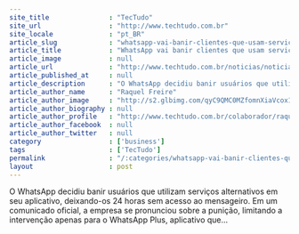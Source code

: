 ```yaml
---
site_title               : "TecTudo"
site_url                 : "http://www.techtudo.com.br"
site_locale              : "pt_BR"
article_slug             : "whatsapp-vai-banir-clientes-que-usam-servicos-de-terceiros-no-mensageiro"
article_title            : "WhatsApp vai banir clientes que usam serviços de terceiros no mensageiro"
article_image            : null
article_url              : "http://www.techtudo.com.br/noticias/noticia/2015/01/whatsapp-vai-banir-clientes-que-usam-servicos-de-terceiros-no-mensageiro.html"
article_published_at     : null
article_description      : "O WhatsApp decidiu banir usuários que utilizam serviços alternativos em seu aplicativo, deixando-os 24 horas sem acesso ao mensageiro. Em um comunicado oficial, a empresa se pronunciou sobre a punição, limitando a intervenção apenas para o WhatsApp Plus, aplicativo que..."
article_author_name      : "Raquel Freire"
article_author_image     : "http://s2.glbimg.com/qyC9QMC0MZfomnXiaVcox1P-hZ8=/30x30/s2.glbimg.com/SWDvw4bRbjZPezc8h_uvjHqioA8=/0x0:140x140/75x75/s.glbimg.com/po/tt2/f/original/2013/01/24/raquel-freire.jpg"
article_author_biography : null
article_author_profile   : "http://www.techtudo.com.br/colaborador/raquel-freire.html"
article_author_facebook  : null
article_author_twitter   : null
category                 : ['business']
tags                     : ['TecTudo']
permalink                : "/:categories/whatsapp-vai-banir-clientes-que-usam-servicos-de-terceiros-no-mensageiro/"
layout                   : post
---
```


O WhatsApp decidiu banir usuários que utilizam serviços alternativos em seu aplicativo, deixando-os 24 horas sem acesso ao mensageiro. Em um comunicado oficial, a empresa se pronunciou sobre a punição, limitando a intervenção apenas para o WhatsApp Plus, aplicativo que...
